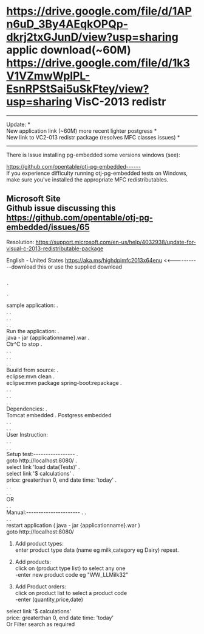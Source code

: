 # https://drive.google.com/file/d/1APn6uD_3By4AEqkOPQp-dkrj2txGJunD/view?usp=sharing   applic download(~60M)     https://drive.google.com/file/d/1k3V1VZmwWplPL-EsnRPStSai5uSkFtey/view?usp=sharing     VisC-2013 redistr
  
********************************************************************  
Update:                                                            *  
New application link (~60M) more recent lighter postgress          *   
New link to VC2-013 redistr package (resolves MFC classes issues)  *  
********************************************************************  
  
  
There is Issue installing pg-embedded some versions windows (see):  
  
https://github.com/opentable/otj-pg-embedded------   
If you experience difficulty running otj-pg-embedded tests on Windows, make sure you've installed the appropriate MFC redistributables.  
  
Microsoft Site  
Github issue discussing this  https://github.com/opentable/otj-pg-embedded/issues/65   
---------------------------------------------------      
  
  
Resolution:
https://support.microsoft.com/en-us/help/4032938/update-for-visual-c-2013-redistributable-package  
  
English - United States     https://aka.ms/highdpimfc2013x64enu  <<-----------download this or use the supplied download   





																												.   
																												.  
sample application:																							.   
.																												.   
.																												.  
.																												.  
Run the application:                                                                            .    
java - jar {applicationname}.war                    													.  
Ctr^C to stop                                                                                   .    
.																												.  
.																												.  
.																												.  
Buuild from source:                                                                             .  
eclipse:mvn  clean                                                                              .  
eclipse:mvn  package spring-boot:repackage                                                      .    
.																												.  
.																												.  
.																												.  
Dependencies:																								   .    
Tomcat embedded																								.
Postgress embedded																						        
  .																												.  
  .																												.  
User Instruction:   
  .																												.   
  .																												.   
Setup test:-----------------   																			.  
goto http://localhost:8080/   																				.  
select link 'load data(Tests)'     																		.  
select link '$ calculations'   																			.  
    price: greaterthan 0, end date time: 'today'   														.  
.																										       .   
.																										       .   
OR        
.																										       .     
Manual:----------------------    .													                     .   
.																										       .       
restart application (    java - jar {applicationname}.war )  
goto http://localhost:8080/  
1) Add product types:     
	enter product type data (name eg milk,category eg Dairy) repeat.      

2) Add products:  
	click on (product type list) to select any one  
     -enter new product code  eg "WW_LLMilk32"  
       
3) Add Product orders:    
	click on product list to select a product code       
     -enter (quantity,price,date)  
     
select link '$ calculations'    
    price: greaterthan 0, end date time: 'today'     
    Or Filter search as required       
    
    
    
    
    
    
    
    
    
    
    
    
    
    
    
       
         
    
    
    
    
    
    
    





